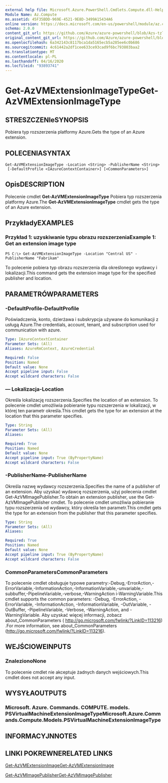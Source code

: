 ```yaml
---
external help file: Microsoft.Azure.PowerShell.Cmdlets.Compute.dll-Help-Help.xml
Module Name: Az.Compute
ms.assetid: 45F35BDD-969E-4521-9E8D-3499A15434A6
online version: https://docs.microsoft.com/en-us/powershell/module/az.compute/get-azvmextensionimagetype
schema: 2.0.0
content_git_url: https://github.com/Azure/azure-powershell/blob/Azs-tzl/src/Compute/Compute/help/Get-AzVMExtensionImageType.md
original_content_git_url: https://github.com/Azure/azure-powershell/blob/Azs-tzl/src/Compute/Compute/help/Get-AzVMExtensionImageType.md
ms.openlocfilehash: 6a342143c8117bca1da5165ecb5a285ee6c0b686
ms.sourcegitcommit: 4c61442a2df1cee633ce93cad9f6bc793803baa2
ms.translationtype: MT
ms.contentlocale: pl-PL
ms.lasthandoff: 04/16/2020
ms.locfileid: "93893741"
---
```

# <span data-ttu-id="a77e3-101">Get-AzVMExtensionImageType</span><span class="sxs-lookup"><span data-stu-id="a77e3-101">Get-AzVMExtensionImageType</span></span>

## <span data-ttu-id="a77e3-102">STRESZCZENIe</span><span class="sxs-lookup"><span data-stu-id="a77e3-102">SYNOPSIS</span></span>
<span data-ttu-id="a77e3-103">Pobiera typ rozszerzenia platformy Azure.</span><span class="sxs-lookup"><span data-stu-id="a77e3-103">Gets the type of an Azure extension.</span></span>

## <span data-ttu-id="a77e3-104">POLECENIA</span><span class="sxs-lookup"><span data-stu-id="a77e3-104">SYNTAX</span></span>

```
Get-AzVMExtensionImageType -Location <String> -PublisherName <String>
 [-DefaultProfile <IAzureContextContainer>] [<CommonParameters>]
```

## <span data-ttu-id="a77e3-105">Opis</span><span class="sxs-lookup"><span data-stu-id="a77e3-105">DESCRIPTION</span></span>
<span data-ttu-id="a77e3-106">Polecenie cmdlet **Get-AzVMExtensionImageType** Pobiera typ rozszerzenia platformy Azure.</span><span class="sxs-lookup"><span data-stu-id="a77e3-106">The **Get-AzVMExtensionImageType** cmdlet gets the type of an Azure extension.</span></span>

## <span data-ttu-id="a77e3-107">Przykłady</span><span class="sxs-lookup"><span data-stu-id="a77e3-107">EXAMPLES</span></span>

### <span data-ttu-id="a77e3-108">Przykład 1: uzyskiwanie typu obrazu rozszerzenia</span><span class="sxs-lookup"><span data-stu-id="a77e3-108">Example 1: Get an extension image type</span></span>
```
PS C:\> Get-AzVMExtensionImageType -Location "Central US" -PublisherName "Fabrikam"
```

<span data-ttu-id="a77e3-109">To polecenie pobiera typ obrazu rozszerzenia dla określonego wydawcy i lokalizacji.</span><span class="sxs-lookup"><span data-stu-id="a77e3-109">This command gets the extension image type for the specified publisher and location.</span></span>

## <span data-ttu-id="a77e3-110">PARAMETRÓW</span><span class="sxs-lookup"><span data-stu-id="a77e3-110">PARAMETERS</span></span>

### <span data-ttu-id="a77e3-111">-DefaultProfile</span><span class="sxs-lookup"><span data-stu-id="a77e3-111">-DefaultProfile</span></span>
<span data-ttu-id="a77e3-112">Poświadczenia, konto, dzierżawa i subskrypcja używane do komunikacji z usługą Azure.</span><span class="sxs-lookup"><span data-stu-id="a77e3-112">The credentials, account, tenant, and subscription used for communication with azure.</span></span>

```yaml
Type: IAzureContextContainer
Parameter Sets: (All)
Aliases: AzureRmContext, AzureCredential

Required: False
Position: Named
Default value: None
Accept pipeline input: False
Accept wildcard characters: False
```

### <span data-ttu-id="a77e3-113">— Lokalizacja</span><span class="sxs-lookup"><span data-stu-id="a77e3-113">-Location</span></span>
<span data-ttu-id="a77e3-114">Określa lokalizację rozszerzenia.</span><span class="sxs-lookup"><span data-stu-id="a77e3-114">Specifies the location of an extension.</span></span>
<span data-ttu-id="a77e3-115">To polecenie cmdlet umożliwia pobieranie typu rozszerzenia w lokalizacji, w której ten parametr określa.</span><span class="sxs-lookup"><span data-stu-id="a77e3-115">This cmdlet gets the type for an extension at the location that this parameter specifies.</span></span>

```yaml
Type: String
Parameter Sets: (All)
Aliases: 

Required: True
Position: Named
Default value: None
Accept pipeline input: True (ByPropertyName)
Accept wildcard characters: False
```

### <span data-ttu-id="a77e3-116">-PublisherName</span><span class="sxs-lookup"><span data-stu-id="a77e3-116">-PublisherName</span></span>
<span data-ttu-id="a77e3-117">Określa nazwę wydawcy rozszerzenia.</span><span class="sxs-lookup"><span data-stu-id="a77e3-117">Specifies the name of a publisher of an extension.</span></span>
<span data-ttu-id="a77e3-118">Aby uzyskać wydawcę rozszerzenia, użyj polecenia cmdlet Get-AzVMImagePublisher.</span><span class="sxs-lookup"><span data-stu-id="a77e3-118">To obtain an extension publisher, use the Get-AzVMImagePublisher cmdlet.</span></span>
<span data-ttu-id="a77e3-119">To polecenie cmdlet umożliwia pobieranie typu rozszerzenia od wydawcy, który określa ten parametr.</span><span class="sxs-lookup"><span data-stu-id="a77e3-119">This cmdlet gets the type for an extension from the publisher that this parameter specifies.</span></span>

```yaml
Type: String
Parameter Sets: (All)
Aliases: 

Required: True
Position: Named
Default value: None
Accept pipeline input: True (ByPropertyName)
Accept wildcard characters: False
```

### <span data-ttu-id="a77e3-120">CommonParameters</span><span class="sxs-lookup"><span data-stu-id="a77e3-120">CommonParameters</span></span>
<span data-ttu-id="a77e3-121">To polecenie cmdlet obsługuje typowe parametry:-Debug,-ErrorAction,-ErrorVariable,-InformationAction,-InformationVariable,-unvariable,-subbuffer,-PipelineVariable,-verbose,-WarningAction i-WarningVariable.</span><span class="sxs-lookup"><span data-stu-id="a77e3-121">This cmdlet supports the common parameters: -Debug, -ErrorAction, -ErrorVariable, -InformationAction, -InformationVariable, -OutVariable, -OutBuffer, -PipelineVariable, -Verbose, -WarningAction, and -WarningVariable.</span></span> <span data-ttu-id="a77e3-122">Aby uzyskać więcej informacji, zobacz about_CommonParameters ( http://go.microsoft.com/fwlink/?LinkID=113216) .</span><span class="sxs-lookup"><span data-stu-id="a77e3-122">For more information, see about_CommonParameters (http://go.microsoft.com/fwlink/?LinkID=113216).</span></span>

## <span data-ttu-id="a77e3-123">WEJŚCIOWE</span><span class="sxs-lookup"><span data-stu-id="a77e3-123">INPUTS</span></span>

### <span data-ttu-id="a77e3-124">Znaleziono</span><span class="sxs-lookup"><span data-stu-id="a77e3-124">None</span></span>
<span data-ttu-id="a77e3-125">To polecenie cmdlet nie akceptuje żadnych danych wejściowych.</span><span class="sxs-lookup"><span data-stu-id="a77e3-125">This cmdlet does not accept any input.</span></span>

## <span data-ttu-id="a77e3-126">WYSYŁA</span><span class="sxs-lookup"><span data-stu-id="a77e3-126">OUTPUTS</span></span>

### <span data-ttu-id="a77e3-127">Microsoft. Azure. Commands. COMPUTE. models. PSVirtualMachineExtensionImageType</span><span class="sxs-lookup"><span data-stu-id="a77e3-127">Microsoft.Azure.Commands.Compute.Models.PSVirtualMachineExtensionImageType</span></span>

## <span data-ttu-id="a77e3-128">INFORMACYJN</span><span class="sxs-lookup"><span data-stu-id="a77e3-128">NOTES</span></span>

## <span data-ttu-id="a77e3-129">LINKI POKREWNE</span><span class="sxs-lookup"><span data-stu-id="a77e3-129">RELATED LINKS</span></span>

[<span data-ttu-id="a77e3-130">Get-AzVMExtensionImage</span><span class="sxs-lookup"><span data-stu-id="a77e3-130">Get-AzVMExtensionImage</span></span>](./Get-AzVMExtensionImage.md)

[<span data-ttu-id="a77e3-131">Get-AzVMImagePublisher</span><span class="sxs-lookup"><span data-stu-id="a77e3-131">Get-AzVMImagePublisher</span></span>](./Get-AzVMImagePublisher.md)


